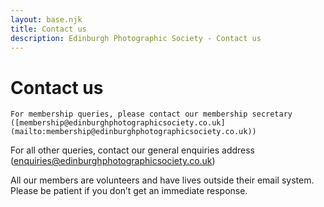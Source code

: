 ```yaml
---
layout: base.njk
title: Contact us
description: Edinburgh Photographic Society - Contact us
---
```


<div class="container mx-auto px-4 py-8">
  <div class="prose max-w-3xl mx-auto">
    <h1 class="text-3xl font-bold mb-6">Contact us</h1>

    For membership queries, please contact our membership secretary ([membership@edinburghphotographicsociety.co.uk](mailto:membership@edinburghphotographicsociety.co.uk))

For all other queries, contact our general enquiries address ([enquiries@edinburghphotographicsociety.co.uk](mailto:enquiries@edinburghphotographicsociety.co.uk))

All our members are volunteers and have lives outside their email system. Please be patient if you don’t get an immediate response.


  </div>
</div>